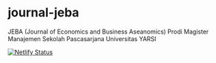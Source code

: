 # journal-jeba
JEBA (Journal of Economics and Business Aseanomics)
Prodi Magister Manajemen
Sekolah Pascasarjana Universitas YARSI

[![Netlify Status](https://api.netlify.com/api/v1/badges/af49001f-d7ce-4772-bf97-c29c87283a04/deploy-status)](https://app.netlify.com/sites/pascasarjanayarsi/deploys)
